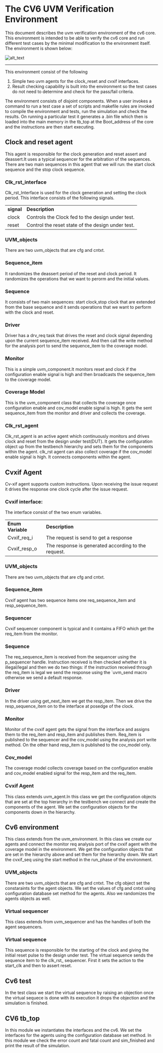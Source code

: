 <!-- Output copied to clipboard! -->

<!-----

You have some errors, warnings, or alerts. If you are using reckless mode, turn it off to see inline alerts.
* ERRORs: 0
* WARNINGs: 0
* ALERTS: 1

Conversion time: 0.661 seconds.

Using this Markdown file:

1. Paste this output into your source file.
2. See the notes and action items below regarding this conversion run.
3. Check the rendered output (headings, lists, code blocks, tables) for proper
   formatting and use a linkchecker before you publish this page.

Conversion notes:

* Docs to Markdown version 1.0β34
* Thu Jan 05 2023 06:35:32 GMT-0800 (PST)
* Source doc: Verif_env Documentation CV6 
* Tables are currently converted to HTML tables.
* This document has images: check for >>>>>  gd2md-html alert:  inline image link in generated source and store images to your server. NOTE: Images in exported zip file from Google Docs may not appear in  the same order as they do in your doc. Please check the images!

----->



# The CV6 UVM Verification Environment

This document describes the uvm verification environment of the cv6 core. This environment is intended to be able to verify the cv6 core and run different test cases by the minimal modification to the environment itself.  The environment is shown below:


![alt_text](../images/1.png "image_tooltip")

***

This environment consist of the following

1. Simple two uvm agents for the clock_reset and cvxif interfaces.
2. Result checking capability is built into the environment so the test cases do not need to determine and check for the pass/fail criteria.

The environment consists of disjoint components. When a user invokes a command to run a test case a set of scripts and makefile rules are invoked to compile the environment and tests, run the simulation and check the results. On running a particular test it generates a .bin file which then is loaded into the main memory in the tb_top at the Boot_address of the core and the instructions are then start executing.
 

## Clock and reset agent

This agent is responsible for the clock generation and reset assert and deassert.It uses a typical sequencer for the arbitration of the sequences. There are two main sequences in this agent that we will run: the start clock sequence and the stop clock sequence.

### Clk_rst_interface

Clk_rst_Interface is used for the clock generation and setting the clock period. This interface consists of the following signals.

<table>
  <tr>
   <td><strong>signal</strong>
   </td>
   <td><strong>Description</strong>
   </td>
  </tr>
  <tr>
   <td>clock
   </td>
   <td>Controls the Clock fed to the design under test.
   </td>
  </tr>
  <tr>
   <td>reset
   </td>
   <td>Control the reset state of the design under test.
   </td>
  </tr>
</table>

### UVM_objects
There are two uvm_objects that are cfg and cntxt.

### Sequence_item

 It randomizes the deassert period of the reset and clock period. It randomizes the operations that we want to perorm and the initial values.

### Sequence

 It consists of two main sequences: start clock,stop clock that are extended from the base sequence and it sends operations that we want to perform with the clock and reset.

### Driver

Driver has a drv_req task that drives the reset and clock signal depending upon the current sequence_item received. And then call the write method for the analysis port to send the sequence_item to the coverage model.

### Monitor

This is a simple uvm_component.It monitors reset and clock if the configuration enable signal is high and then broadcasts the sequence_item  to the coverage model.

### Coverage Model

This is the uvm_component class that collects the coverage once  configuration enable and cov_model enable signal is high. It gets the sent sequence_item from the monitor and driver and collects the coverage.

### Clk_rst_agent

Clk_rst_agent  is an active agent which continuously monitors and drives clock and reset from the design under test(DUT). It gets the configuration object up from the testbench hierarchy and sets them for the components within the agent. clk_rst agent can also collect coverage if the cov_model enable signal is high. It connects components within the agent.


## Cvxif Agent

Cv-xif agent supports custom instructions. Upon receiving the issue request it drives the response one clock cycle after the issue request.

### Cvxif interface:

The interface consist of the two enum variables.

<table>
  <tr>
   <td><strong>Enum Variable</strong>
   </td>
   <td><strong>Description</strong>
   </td>
  </tr>
  <tr>
   <td>Cvxif_req_i
   </td>
   <td>The request is send to get a response
   </td>
  </tr>
  <tr>
   <td>Cvxif_resp_o
   </td>
   <td>The response is generated according to the request.
   </td>
  </tr>
</table>

### UVM_objects
There are two uvm_objects that are cfg and cntxt.

### Sequence_item

Cvxif agent has two sequence items one req_sequence_item and resp_sequence_item.

### Sequencer

Cvxif sequencer component is typical and it contains a FIFO which get the req_item from the monitor.

### Sequence

The req_sequence_item is received from the sequencer using the p_sequencer handle. Instruction received is then checked whether it is illegal/legal and then we do two things: if the instruction received through the req_item is legal we send the response using the `uvm_send macro otherwise we send a default response.

### Driver
In the driver using get_next_item we get the resp_item. Then we drive the resp_sequence_item on to the interface at posedge of the clock.


### Monitor

Monitor of the cvxif agent gets the signal from the interface and assigns them to the req_item and resp_item and publishes them. Req_item is published to the sequencer and the cov_model using the analysis port write method. On the other hand resp_item is published to the cov_model only.


### Cov_model 

The coverage model collects coverage based on the configuration enable and cov_model enabled signal for the resp_item and the req_item.


### Cvxif Agent

This class extends uvm_agent.In this class we get the configuration objects that are set at the top hierarchy in the testbench we connect and create the components of the agent.  We set the configuration objects for the components down in the hierarchy.


## Cv6 environment

This class extends from the uvm_environment. In this class we create our agents and connect the monitor req analysis port of the cvxif agent with the coverage model in the environment. We get the configuration objects that are set in the hierarchy above and set them for the hierarchy down. We start the cvxif_seq using the start method in the run_phase of the environment.

### UVM_objects
There are two uvm_objects that are cfg and cntxt. The cfg object set the constaraints for the agent objects. We set the values of cfg and cntxt using configuration database set method for the agents. Also we randomizes the agents objects as well.

### Virtual sequencer
 This class extends from uvm_sequencer and has the handles of both the agent sequencers.

### Virtual sequence

 This sequence is responsible for the starting of the clock and giving the initial reset pulse to the design under test. The virtual sequence sends the sequence item to the clk_rst_ sequencer. First it sets the action to the start_clk and then to assert reset.

## Cv6 test
 In the test class we start the virtual sequence by raising an objection once the virtual sequece is done with its execution it drops the objection and the simulation is finished. 


## CV6 tb_top
In this module we instantiates the interfaces and the cv6. We set the interfaces for the agents using the configuration database set method. In this module we check the error count and fatal count and sim_finished and print the result of the simulation.

